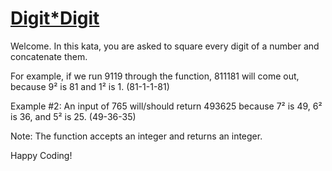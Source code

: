 # [Digit*Digit](https://www.codewars.com/kata/546e2562b03326a88e000020)

Welcome. In this kata, you are asked to square every digit of a number and concatenate them.

For example, if we run 9119 through the function, 811181 will come out, because 9² is 81 and 1² is 1. (81-1-1-81)

Example #2: An input of 765 will/should return 493625 because 7² is 49, 6² is 36, and 5² is 25. (49-36-35)

Note: The function accepts an integer and returns an integer.

Happy Coding!

